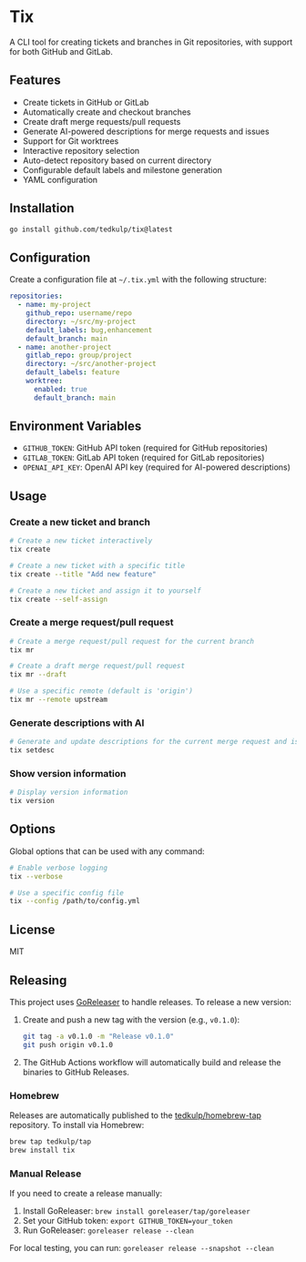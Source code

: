 # Tix

A CLI tool for creating tickets and branches in Git repositories, with support for both GitHub and GitLab.

## Features

- Create tickets in GitHub or GitLab
- Automatically create and checkout branches
- Create draft merge requests/pull requests
- Generate AI-powered descriptions for merge requests and issues
- Support for Git worktrees
- Interactive repository selection
- Auto-detect repository based on current directory
- Configurable default labels and milestone generation
- YAML configuration

## Installation

```bash
go install github.com/tedkulp/tix@latest
```

## Configuration

Create a configuration file at `~/.tix.yml` with the following structure:

```yaml
repositories:
  - name: my-project
    github_repo: username/repo
    directory: ~/src/my-project
    default_labels: bug,enhancement
    default_branch: main
  - name: another-project
    gitlab_repo: group/project
    directory: ~/src/another-project
    default_labels: feature
    worktree:
      enabled: true
      default_branch: main
```

## Environment Variables

- `GITHUB_TOKEN`: GitHub API token (required for GitHub repositories)
- `GITLAB_TOKEN`: GitLab API token (required for GitLab repositories)
- `OPENAI_API_KEY`: OpenAI API key (required for AI-powered descriptions)

## Usage

### Create a new ticket and branch

```bash
# Create a new ticket interactively
tix create

# Create a new ticket with a specific title
tix create --title "Add new feature"

# Create a new ticket and assign it to yourself
tix create --self-assign
```

### Create a merge request/pull request

```bash
# Create a merge request/pull request for the current branch
tix mr

# Create a draft merge request/pull request
tix mr --draft

# Use a specific remote (default is 'origin')
tix mr --remote upstream
```

### Generate descriptions with AI

```bash
# Generate and update descriptions for the current merge request and issue
tix setdesc
```

### Show version information

```bash
# Display version information
tix version
```

## Options

Global options that can be used with any command:

```bash
# Enable verbose logging
tix --verbose

# Use a specific config file
tix --config /path/to/config.yml
```

## License

MIT 

## Releasing

This project uses [GoReleaser](https://goreleaser.com/) to handle releases. To release a new version:

1. Create and push a new tag with the version (e.g., `v0.1.0`):
   ```bash
   git tag -a v0.1.0 -m "Release v0.1.0"
   git push origin v0.1.0
   ```

2. The GitHub Actions workflow will automatically build and release the binaries to GitHub Releases.

### Homebrew

Releases are automatically published to the [tedkulp/homebrew-tap](https://github.com/tedkulp/homebrew-tap) repository. To install via Homebrew:

```bash
brew tap tedkulp/tap
brew install tix
```

### Manual Release

If you need to create a release manually:

1. Install GoReleaser: `brew install goreleaser/tap/goreleaser`
2. Set your GitHub token: `export GITHUB_TOKEN=your_token`
3. Run GoReleaser: `goreleaser release --clean`

For local testing, you can run: `goreleaser release --snapshot --clean` 
